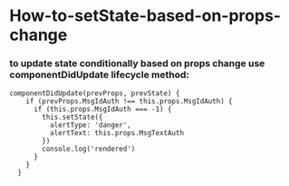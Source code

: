 # How-to-setState-based-on-props-change

### to update state conditionally based on props change use componentDidUpdate lifecycle method:


```
componentDidUpdate(prevProps, prevState) {
    if (prevProps.MsgIdAuth !== this.props.MsgIdAuth) {
      if (this.props.MsgIdAuth === -1) {
        this.setState({
          alertType: 'danger',
          alertText: this.props.MsgTextAuth
        })
        console.log('rendered')
      }
    }
  }
```

